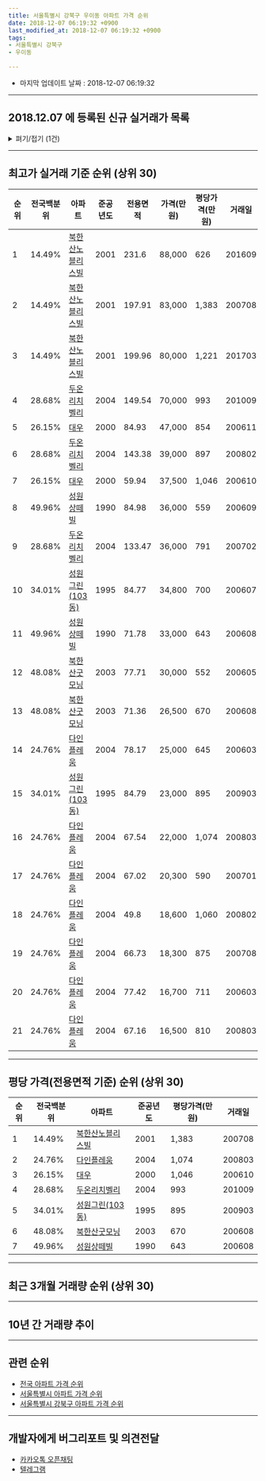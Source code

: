```yaml
---
title: 서울특별시 강북구 우이동 아파트 가격 순위
date: 2018-12-07 06:19:32 +0900
last_modified_at: 2018-12-07 06:19:32 +0900
tags:
- 서울특별시 강북구
- 우이동

---
```


* 마지막 업데이트 날짜 : 2018-12-07 06:19:32

---

## 2018.12.07 에 등록된 신규 실거래가 목록

<details>
<summary>펴기/접기 (1건)</summary>
<div markdown="1">

|아파트|전국백분위|준공년도|전용면적|가격(만원)|평당가격(만원)|거래일|
|---|---|---|---|---|---|---|
|[성원상떼빌](https://search.naver.com/search.naver?query=%EC%84%9C%EC%9A%B8%ED%8A%B9%EB%B3%84%EC%8B%9C+%EA%B0%95%EB%B6%81%EA%B5%AC+%EC%9A%B0%EC%9D%B4%EB%8F%99+%EC%84%B1%EC%9B%90%EC%83%81%EB%96%BC%EB%B9%8C)|49.96%|1990|84.98|36,000|1,397|<span style="color:red">201811</span>|


</div>
</details>

---

## 최고가 실거래 기준 순위 (상위 30)


|순위|전국백분위|아파트|준공년도|전용면적|가격(만원)|평당가격(만원)|거래일|
|---|---|---|---|---|---|---|---|
|1|14.49%|[북한산노블리스빌](https://search.naver.com/search.naver?query=%EC%84%9C%EC%9A%B8%ED%8A%B9%EB%B3%84%EC%8B%9C+%EA%B0%95%EB%B6%81%EA%B5%AC+%EC%9A%B0%EC%9D%B4%EB%8F%99+%EB%B6%81%ED%95%9C%EC%82%B0%EB%85%B8%EB%B8%94%EB%A6%AC%EC%8A%A4%EB%B9%8C)|2001|231.6|88,000|626|201609|
|2|14.49%|[북한산노블리스빌](https://search.naver.com/search.naver?query=%EC%84%9C%EC%9A%B8%ED%8A%B9%EB%B3%84%EC%8B%9C+%EA%B0%95%EB%B6%81%EA%B5%AC+%EC%9A%B0%EC%9D%B4%EB%8F%99+%EB%B6%81%ED%95%9C%EC%82%B0%EB%85%B8%EB%B8%94%EB%A6%AC%EC%8A%A4%EB%B9%8C)|2001|197.91|83,000|1,383|200708|
|3|14.49%|[북한산노블리스빌](https://search.naver.com/search.naver?query=%EC%84%9C%EC%9A%B8%ED%8A%B9%EB%B3%84%EC%8B%9C+%EA%B0%95%EB%B6%81%EA%B5%AC+%EC%9A%B0%EC%9D%B4%EB%8F%99+%EB%B6%81%ED%95%9C%EC%82%B0%EB%85%B8%EB%B8%94%EB%A6%AC%EC%8A%A4%EB%B9%8C)|2001|199.96|80,000|1,221|201703|
|4|28.68%|[두온리치벨리](https://search.naver.com/search.naver?query=%EC%84%9C%EC%9A%B8%ED%8A%B9%EB%B3%84%EC%8B%9C+%EA%B0%95%EB%B6%81%EA%B5%AC+%EC%9A%B0%EC%9D%B4%EB%8F%99+%EB%91%90%EC%98%A8%EB%A6%AC%EC%B9%98%EB%B2%A8%EB%A6%AC)|2004|149.54|70,000|993|201009|
|5|26.15%|[대우](https://search.naver.com/search.naver?query=%EC%84%9C%EC%9A%B8%ED%8A%B9%EB%B3%84%EC%8B%9C+%EA%B0%95%EB%B6%81%EA%B5%AC+%EC%9A%B0%EC%9D%B4%EB%8F%99+%EB%8C%80%EC%9A%B0)|2000|84.93|47,000|854|200611|
|6|28.68%|[두온리치벨리](https://search.naver.com/search.naver?query=%EC%84%9C%EC%9A%B8%ED%8A%B9%EB%B3%84%EC%8B%9C+%EA%B0%95%EB%B6%81%EA%B5%AC+%EC%9A%B0%EC%9D%B4%EB%8F%99+%EB%91%90%EC%98%A8%EB%A6%AC%EC%B9%98%EB%B2%A8%EB%A6%AC)|2004|143.38|39,000|897|200802|
|7|26.15%|[대우](https://search.naver.com/search.naver?query=%EC%84%9C%EC%9A%B8%ED%8A%B9%EB%B3%84%EC%8B%9C+%EA%B0%95%EB%B6%81%EA%B5%AC+%EC%9A%B0%EC%9D%B4%EB%8F%99+%EB%8C%80%EC%9A%B0)|2000|59.94|37,500|1,046|200610|
|8|49.96%|[성원상떼빌](https://search.naver.com/search.naver?query=%EC%84%9C%EC%9A%B8%ED%8A%B9%EB%B3%84%EC%8B%9C+%EA%B0%95%EB%B6%81%EA%B5%AC+%EC%9A%B0%EC%9D%B4%EB%8F%99+%EC%84%B1%EC%9B%90%EC%83%81%EB%96%BC%EB%B9%8C)|1990|84.98|36,000|559|200609|
|9|28.68%|[두온리치벨리](https://search.naver.com/search.naver?query=%EC%84%9C%EC%9A%B8%ED%8A%B9%EB%B3%84%EC%8B%9C+%EA%B0%95%EB%B6%81%EA%B5%AC+%EC%9A%B0%EC%9D%B4%EB%8F%99+%EB%91%90%EC%98%A8%EB%A6%AC%EC%B9%98%EB%B2%A8%EB%A6%AC)|2004|133.47|36,000|791|200702|
|10|34.01%|[성원그린(103동)](https://search.naver.com/search.naver?query=%EC%84%9C%EC%9A%B8%ED%8A%B9%EB%B3%84%EC%8B%9C+%EA%B0%95%EB%B6%81%EA%B5%AC+%EC%9A%B0%EC%9D%B4%EB%8F%99+%EC%84%B1%EC%9B%90%EA%B7%B8%EB%A6%B0%28103%EB%8F%99%29)|1995|84.77|34,800|700|200607|
|11|49.96%|[성원상떼빌](https://search.naver.com/search.naver?query=%EC%84%9C%EC%9A%B8%ED%8A%B9%EB%B3%84%EC%8B%9C+%EA%B0%95%EB%B6%81%EA%B5%AC+%EC%9A%B0%EC%9D%B4%EB%8F%99+%EC%84%B1%EC%9B%90%EC%83%81%EB%96%BC%EB%B9%8C)|1990|71.78|33,000|643|200608|
|12|48.08%|[북한산굿모닝](https://search.naver.com/search.naver?query=%EC%84%9C%EC%9A%B8%ED%8A%B9%EB%B3%84%EC%8B%9C+%EA%B0%95%EB%B6%81%EA%B5%AC+%EC%9A%B0%EC%9D%B4%EB%8F%99+%EB%B6%81%ED%95%9C%EC%82%B0%EA%B5%BF%EB%AA%A8%EB%8B%9D)|2003|77.71|30,000|552|200605|
|13|48.08%|[북한산굿모닝](https://search.naver.com/search.naver?query=%EC%84%9C%EC%9A%B8%ED%8A%B9%EB%B3%84%EC%8B%9C+%EA%B0%95%EB%B6%81%EA%B5%AC+%EC%9A%B0%EC%9D%B4%EB%8F%99+%EB%B6%81%ED%95%9C%EC%82%B0%EA%B5%BF%EB%AA%A8%EB%8B%9D)|2003|71.36|26,500|670|200608|
|14|24.76%|[다인플레움](https://search.naver.com/search.naver?query=%EC%84%9C%EC%9A%B8%ED%8A%B9%EB%B3%84%EC%8B%9C+%EA%B0%95%EB%B6%81%EA%B5%AC+%EC%9A%B0%EC%9D%B4%EB%8F%99+%EB%8B%A4%EC%9D%B8%ED%94%8C%EB%A0%88%EC%9B%80)|2004|78.17|25,000|645|200603|
|15|34.01%|[성원그린(103동)](https://search.naver.com/search.naver?query=%EC%84%9C%EC%9A%B8%ED%8A%B9%EB%B3%84%EC%8B%9C+%EA%B0%95%EB%B6%81%EA%B5%AC+%EC%9A%B0%EC%9D%B4%EB%8F%99+%EC%84%B1%EC%9B%90%EA%B7%B8%EB%A6%B0%28103%EB%8F%99%29)|1995|84.79|23,000|895|200903|
|16|24.76%|[다인플레움](https://search.naver.com/search.naver?query=%EC%84%9C%EC%9A%B8%ED%8A%B9%EB%B3%84%EC%8B%9C+%EA%B0%95%EB%B6%81%EA%B5%AC+%EC%9A%B0%EC%9D%B4%EB%8F%99+%EB%8B%A4%EC%9D%B8%ED%94%8C%EB%A0%88%EC%9B%80)|2004|67.54|22,000|1,074|200803|
|17|24.76%|[다인플레움](https://search.naver.com/search.naver?query=%EC%84%9C%EC%9A%B8%ED%8A%B9%EB%B3%84%EC%8B%9C+%EA%B0%95%EB%B6%81%EA%B5%AC+%EC%9A%B0%EC%9D%B4%EB%8F%99+%EB%8B%A4%EC%9D%B8%ED%94%8C%EB%A0%88%EC%9B%80)|2004|67.02|20,300|590|200701|
|18|24.76%|[다인플레움](https://search.naver.com/search.naver?query=%EC%84%9C%EC%9A%B8%ED%8A%B9%EB%B3%84%EC%8B%9C+%EA%B0%95%EB%B6%81%EA%B5%AC+%EC%9A%B0%EC%9D%B4%EB%8F%99+%EB%8B%A4%EC%9D%B8%ED%94%8C%EB%A0%88%EC%9B%80)|2004|49.8|18,600|1,060|200802|
|19|24.76%|[다인플레움](https://search.naver.com/search.naver?query=%EC%84%9C%EC%9A%B8%ED%8A%B9%EB%B3%84%EC%8B%9C+%EA%B0%95%EB%B6%81%EA%B5%AC+%EC%9A%B0%EC%9D%B4%EB%8F%99+%EB%8B%A4%EC%9D%B8%ED%94%8C%EB%A0%88%EC%9B%80)|2004|66.73|18,300|875|200708|
|20|24.76%|[다인플레움](https://search.naver.com/search.naver?query=%EC%84%9C%EC%9A%B8%ED%8A%B9%EB%B3%84%EC%8B%9C+%EA%B0%95%EB%B6%81%EA%B5%AC+%EC%9A%B0%EC%9D%B4%EB%8F%99+%EB%8B%A4%EC%9D%B8%ED%94%8C%EB%A0%88%EC%9B%80)|2004|77.42|16,700|711|200603|
|21|24.76%|[다인플레움](https://search.naver.com/search.naver?query=%EC%84%9C%EC%9A%B8%ED%8A%B9%EB%B3%84%EC%8B%9C+%EA%B0%95%EB%B6%81%EA%B5%AC+%EC%9A%B0%EC%9D%B4%EB%8F%99+%EB%8B%A4%EC%9D%B8%ED%94%8C%EB%A0%88%EC%9B%80)|2004|67.16|16,500|810|200803|


---

## 평당 가격(전용면적 기준) 순위 (상위 30)


|순위|전국백분위|아파트|준공년도|평당가격(만원)|거래일|
|---|---|---|---|---|---|
|1|14.49%|[북한산노블리스빌](https://search.naver.com/search.naver?query=%EC%84%9C%EC%9A%B8%ED%8A%B9%EB%B3%84%EC%8B%9C+%EA%B0%95%EB%B6%81%EA%B5%AC+%EC%9A%B0%EC%9D%B4%EB%8F%99+%EB%B6%81%ED%95%9C%EC%82%B0%EB%85%B8%EB%B8%94%EB%A6%AC%EC%8A%A4%EB%B9%8C)|2001|1,383|200708|
|2|24.76%|[다인플레움](https://search.naver.com/search.naver?query=%EC%84%9C%EC%9A%B8%ED%8A%B9%EB%B3%84%EC%8B%9C+%EA%B0%95%EB%B6%81%EA%B5%AC+%EC%9A%B0%EC%9D%B4%EB%8F%99+%EB%8B%A4%EC%9D%B8%ED%94%8C%EB%A0%88%EC%9B%80)|2004|1,074|200803|
|3|26.15%|[대우](https://search.naver.com/search.naver?query=%EC%84%9C%EC%9A%B8%ED%8A%B9%EB%B3%84%EC%8B%9C+%EA%B0%95%EB%B6%81%EA%B5%AC+%EC%9A%B0%EC%9D%B4%EB%8F%99+%EB%8C%80%EC%9A%B0)|2000|1,046|200610|
|4|28.68%|[두온리치벨리](https://search.naver.com/search.naver?query=%EC%84%9C%EC%9A%B8%ED%8A%B9%EB%B3%84%EC%8B%9C+%EA%B0%95%EB%B6%81%EA%B5%AC+%EC%9A%B0%EC%9D%B4%EB%8F%99+%EB%91%90%EC%98%A8%EB%A6%AC%EC%B9%98%EB%B2%A8%EB%A6%AC)|2004|993|201009|
|5|34.01%|[성원그린(103동)](https://search.naver.com/search.naver?query=%EC%84%9C%EC%9A%B8%ED%8A%B9%EB%B3%84%EC%8B%9C+%EA%B0%95%EB%B6%81%EA%B5%AC+%EC%9A%B0%EC%9D%B4%EB%8F%99+%EC%84%B1%EC%9B%90%EA%B7%B8%EB%A6%B0%28103%EB%8F%99%29)|1995|895|200903|
|6|48.08%|[북한산굿모닝](https://search.naver.com/search.naver?query=%EC%84%9C%EC%9A%B8%ED%8A%B9%EB%B3%84%EC%8B%9C+%EA%B0%95%EB%B6%81%EA%B5%AC+%EC%9A%B0%EC%9D%B4%EB%8F%99+%EB%B6%81%ED%95%9C%EC%82%B0%EA%B5%BF%EB%AA%A8%EB%8B%9D)|2003|670|200608|
|7|49.96%|[성원상떼빌](https://search.naver.com/search.naver?query=%EC%84%9C%EC%9A%B8%ED%8A%B9%EB%B3%84%EC%8B%9C+%EA%B0%95%EB%B6%81%EA%B5%AC+%EC%9A%B0%EC%9D%B4%EB%8F%99+%EC%84%B1%EC%9B%90%EC%83%81%EB%96%BC%EB%B9%8C)|1990|643|200608|


---

## 최근 3개월 거래량 순위 (상위 30)


<div style="width:100%;">
    <canvas id="deal_count_ranking" height="250"></canvas>
</div>


<script>
new Chart(document.getElementById("deal_count_ranking"), {
    type: 'horizontalBar',
    data: {
        labels: ['성원상떼빌', '북한산굿모닝'],
        datasets: [{
            label: '실거래 수',
            data: [3, 1],
            borderColor: "rgba(255, 0, 128, 1)",
            backgroundColor: "rgba(255, 0, 128, 0.5)",
            fill: false,
        }]
    },
    options: {
        responsive: true,
        title: {
            display: true,
            text: '최근 3개월 거래량 순위'
        },
        tooltips: {
            mode: 'index',
            intersect: false,
            callbacks: {
                title: function(tooltipItems, data) {
                    return "실거래 수:";
                },
                label: function(tooltipItem, data) {
                    return data.labels[tooltipItem.index] + ": " + tooltipItem.xLabel;
                }
            }
        },
        hover: {
            mode: 'nearest',
            intersect: true
        },
        scales: {
            xAxes: [{
                display: true,
                scaleLabel: {
                    display: true,
                    labelString: '실거래 수'
                },
                ticks: {
                    suggestedMin: 0,
                }
            }],
            yAxes: [{
                display: true,
                ticks: {
                    autoSkip: false,
                    callback: function(value, index, values) {
                        if (value.length > 15)
                            return value.substr(0, 13) + "...";
                        else
                            return value;
                    }
                },
                scaleLabel: {
                    display: false,
                }
            }]
        }
    }
});

</script>


---

## 10년 간 거래량 추이


<div style="width:100%;">
    <canvas id="deal_progress" height="250"></canvas>
</div>

<script>
new Chart(document.getElementById("deal_progress"), {
    type: 'line',
    data: {
        labels: ['200812','200901','200902','200903','200904','200905','200906','200907','200908','200909','200910','200911','200912','201001','201002','201003','201004','201005','201006','201007','201008','201009','201010','201011','201012','201101','201102','201103','201104','201105','201106','201107','201108','201109','201110','201111','201112','201201','201202','201203','201204','201205','201206','201207','201208','201209','201210','201211','201212','201301','201302','201303','201304','201305','201306','201307','201308','201309','201310','201311','201312','201401','201402','201403','201404','201405','201406','201407','201408','201409','201410','201411','201412','201501','201502','201503','201504','201505','201506','201507','201508','201509','201510','201511','201512','201601','201602','201603','201604','201605','201606','201607','201608','201609','201610','201611','201612','201701','201702','201703','201704','201705','201706','201707','201708','201709','201710','201711','201712','201801','201802','201803','201804','201805','201806','201807','201808','201809','201810','201811','201812'],
        datasets: [{
            label: '실거래 수',
            pointRadius: 1,
            data: [0, 0, 0, 2, 1, 0, 0, 0, 1, 5, 1, 1, 1, 0, 2, 1, 2, 0, 1, 0, 0, 1, 0, 1, 0, 3, 1, 2, 0, 1, 1, 3, 0, 1, 2, 0, 0, 0, 0, 0, 1, 1, 2, 0, 2, 1, 1, 0, 1, 0, 0, 0, 0, 1, 1, 0, 4, 5, 3, 4, 2, 0, 1, 1, 4, 1, 1, 2, 3, 1, 3, 3, 0, 3, 1, 4, 2, 3, 2, 5, 4, 4, 5, 3, 3, 6, 0, 2, 5, 1, 9, 2, 1, 5, 9, 1, 2, 1, 5, 5, 4, 6, 5, 3, 0, 2, 3, 7, 3, 2, 3, 3, 2, 3, 0, 3, 5, 7, 3, 1, 0],
            borderColor: "rgba(255, 201, 14, 1)",
            backgroundColor: "rgba(255, 201, 14, 0.5)",
            fill: true,
        }]
    },
    options: {
        responsive: true,
        title: {
            display: true,
            text: '10년간 거래량 추이'
        },
        tooltips: {
            mode: 'index',
            intersect: false,
        },
        hover: {
            mode: 'nearest',
            intersect: true
        },
        scales: {
            xAxes: [{
                display: true,
                scaleLabel: {
                    display: true,
                    labelString: '년/월'
                }
            }],
            yAxes: [{
                display: true,
                ticks: {
                    suggestedMin: 0,
                },
                scaleLabel: {
                    display: true,
                    labelString: '실거래 수'
                }
            }]
        }
    }
});

</script>


---

## 관련 순위

- [전국 아파트 가격 순위](https://inasie.github.io/apt-ranking/전국)
- [서울특별시 아파트 가격 순위](https://inasie.github.io/apt-ranking/서울특별시)
- [서울특별시 강북구 아파트 가격 순위](https://inasie.github.io/apt-ranking/서울특별시-강북구)


---

## 개발자에게 버그리포트 및 의견전달

- [카카오톡 오픈채팅](https://open.kakao.com/o/gLJUAP4)
- [텔레그램](https://t.me/inasie)

